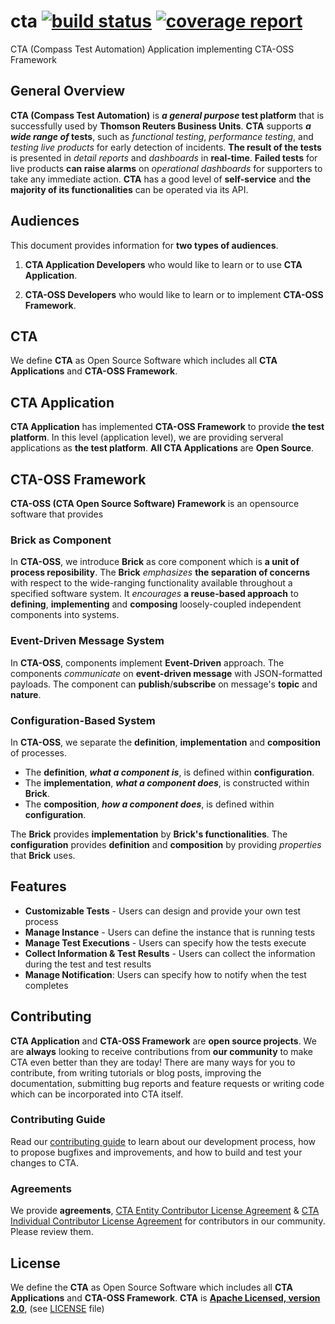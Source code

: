 # cta [ ![build status](https://git.sami.int.thomsonreuters.com/compass/cta/badges/master/build.svg)](https://git.sami.int.thomsonreuters.com/compass/cta/commits/master) [![coverage report](https://git.sami.int.thomsonreuters.com/compass/cta/badges/master/coverage.svg)](https://git.sami.int.thomsonreuters.com/compass/cta/commits/master)

CTA (Compass Test Automation) Application implementing CTA-OSS Framework

## General Overview

**CTA (Compass Test Automation)** is **_a general purpose_ test platform** that is successfully used by **Thomson Reuters Business Units**.
**CTA** supports **_a wide range of_ tests**, such as _functional testing_, _performance testing_, and _testing live products_ for early detection of incidents.
**The result of the tests** is presented in _detail reports_ and _dashboards_ in **real-time**. 
**Failed tests** for live products **can raise alarms** on _operational dashboards_ for supporters to take any immediate action.
**CTA** has a good level of **self-service** and **the majority of its functionalities** can be operated via its API.

## Audiences

This document provides information for **two types of audiences**.

1. **CTA Application Developers** who would like to learn or to use **CTA Application**.

1. **CTA-OSS Developers** who would like to learn or to implement **CTA-OSS Framework**.

## CTA

We define **CTA** as  Open Source Software which includes all **CTA Applications** and **CTA-OSS Framework**.

## CTA Application

**CTA Application** has implemented **CTA-OSS Framework** to provide **the test platform**. In this level (application level), we are providing serveral applications as **the test platform**. **All CTA Applications** are **Open Source**.

## CTA-OSS Framework

**CTA-OSS (CTA Open Source Software) Framework** is an opensource software that provides

### Brick as Component

In **CTA-OSS**, we introduce **Brick** as core component which is **a unit of process reposibility**. The **Brick** _emphasizes_ **the separation of concerns** with respect to the wide-ranging functionality available throughout a specified software system. It _encourages_ **a reuse-based approach** to **defining**, **implementing** and **composing** loosely-coupled independent components into systems.

### Event-Driven Message System

In **CTA-OSS**, components implement **Event-Driven** approach. The components _communicate_ on **event-driven message** with JSON-formatted payloads. The component can **publish**/**subscribe** on message's **topic** and **nature**.

### Configuration-Based System

In **CTA-OSS**, we separate the **definition**, **implementation** and **composition** of processes.

* The **definition**, **_what a component is_**, is defined within **configuration**.
* The **implementation**, **_what a component does_**, is constructed within **Brick**.
* The **composition**, **_how a component does_**, is defined within **configuration**.

The **Brick** provides **implementation** by **Brick's functionalities**. The **configuration** provides **definition** and **composition** by providing _properties_ that **Brick** uses.

## Features

* **Customizable Tests** - Users can design and provide your own test process
* **Manage Instance** - Users can define the instance that is running tests
* **Manage Test Executions** - Users can specify how the tests execute
* **Collect Information & Test Results** - Users can collect the information during the test and test results
* **Manage Notification**: Users can specify how to notify when the test completes

## Contributing

**CTA Application** and **CTA-OSS Framework** are **open source projects**. We are **always** looking to receive contributions from **our community** to make CTA even better than they are today! There are many ways for you to contribute, from writing tutorials or blog posts, improving the documentation, submitting bug reports and feature requests or writing code which can be incorporated into CTA itself.

### Contributing Guide

Read our [contributing guide](contributing.md) to learn about our development process, how to propose bugfixes and improvements, and how to build and test your changes to CTA.

### Agreements

We provide **agreements**, [CTA Entity Contributor License Agreement](CTAEntityContributorLicenseAgreement.pdf) & [CTA Individual Contributor License Agreement](CTAIndividualContributorLicenseAgreement.pdf) for contributors in our community. Please review them.

## License

We define the **CTA** as Open Source Software which includes all **CTA Applications** and **CTA-OSS Framework**. **CTA** is [**Apache Licensed, version 2.0**](https://www.apache.org/licenses/LICENSE-2.0), (see [LICENSE](LICENSE) file)
